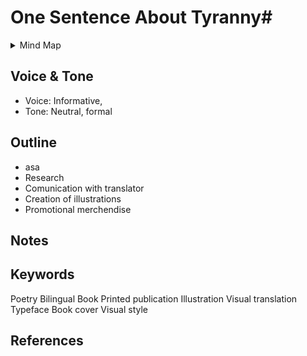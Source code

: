 # One Sentence About Tyranny#

<details>
  <summary>Mind Map</summary>

  ![Mind Map](./img/mindmap-hornof.png)
</details>

## Voice & Tone
- Voice: Informative, 
- Tone: Neutral, formal

## Outline
- asa
- Research
- Comunication with translator
- Creation of illustrations
- Promotional merchendise




## Notes



## Keywords

Poetry
Bilingual
Book
Printed publication
Illustration
Visual translation
Typeface
Book cover
Visual style

## References

